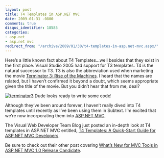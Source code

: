 ```yaml
---
layout: post
title: T4 Templates in ASP.NET MVC
date: 2009-01-31 -0800
comments: true
disqus_identifier: 18585
categories:
- asp.net
- asp.net mvc
redirect_from: "/archive/2009/01/30/t4-templates-in-asp.net-mvc.aspx/"
---
```


Here’s a little known fact about T4 Templates…well besides that they
exist in the first place. Visual Studio 2005 had support for T3
templates. T4 is the natural successor to T3. T3 is also the
abbreviation used when marketing the movie [Terminator 3: Rise of the
Machines](http://www.imdb.com/title/tt0181852/ "Terminator 3 on IMDB").
I heard that the names are related, but I haven’t confirmed it beyond a
doubt, which seems appropriate given the title of the movie. But you
didn’t hear that from me, deal?

[![terminator3](http://haacked.com/images/haacked_com/WindowsLiveWriter/T4TemplatesinASP.NETMVC_D539/terminator3_thumb.jpg "terminator3")](http://haacked.com/images/haacked_com/WindowsLiveWriter/T4TemplatesinASP.NETMVC_D539/terminator3_2.jpg)
Dude looks ready to write some code!

Although they’ve been around forever, I haven’t really dived into T4
templates until recently as I’ve been using them in Subtext. I’m excited
that we’re now incorporating them into [ASP.NET
MVC](http://asp.net/mvc "ASP.NET Website").

The Visual Web Developer Team Blog just posted an in-depth look at T4
templates in ASP.NET MVC entitled, [T4 Templates: A Quick-Start Guide
for ASP.NET MVC
Developers](http://blogs.msdn.com/webdevtools/archive/2009/01/29/t4-templates-a-quick-start-guide-for-asp-net-mvc-developers.aspx "T4 Templates Quickstart").

Be sure to check out their other post covering [What’s New for MVC Tools
in ASP.NET MVC 1.0 Release
Candidate](http://blogs.msdn.com/webdevtools/archive/2009/01/27/overview-of-mvc-tools-features.aspx "What's New").

